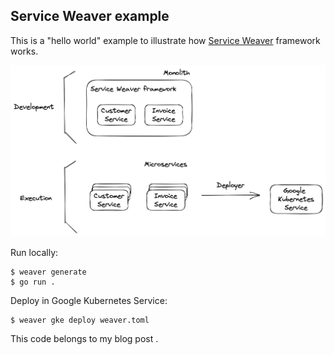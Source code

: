 ## Service Weaver example

This is a "hello world" example to illustrate how [Service Weaver](https://serviceweaver.dev) framework works.

![Diagram](diagram.png)

Run locally:

```
$ weaver generate
$ go run .
```

Deploy in Google Kubernetes Service:

```
$ weaver gke deploy weaver.toml
```

This code belongs to my blog post [](https://hvalls.dev/posts/service-weaver).
